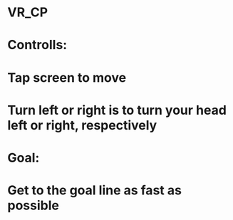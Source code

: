 # VR_CP
# Controlls: 
# Tap screen to move
# Turn left or right is to turn your head left or right, respectively
# Goal:
# Get to the goal line as fast as possible
